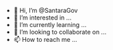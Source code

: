- 👋 Hi, I’m @SantaraGov
- 👀 I’m interested in ...
- 🌱 I’m currently learning ...
- 💞️ I’m looking to collaborate on ...
- 📫 How to reach me ...

<!---
SantaraGov/SantaraGov is a ✨ special ✨ repository because its `README.md` (this file) appears on your GitHub profile.
You can click the Preview link to take a look at your changes.
--->
